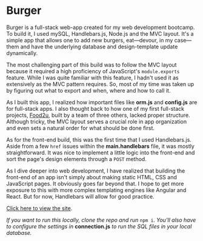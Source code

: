 # Burger

Burger is a full-stack web-app created for my web development bootcamp. To build it, I used mySQL, Handlebars.js, Node.js and the MVC layout. It's a simple app that allows one to add new burgers, eat—devour, in my case—them and have the underlying database and design-template update dynamically.

The most challenging part of this build was to follow the MVC layout because it required a high proficiency of JavaScript's `module.exports` feature. While I was quite familiar with this feature, I hadn't used it as extensively as the MVC pattern requires. So, most of my time was taken up by figuring out what to export and when, where and how to call it. 

As I built this app, I realized how important files like **orm.js** and **config.js** are for full-stack apps. I also thought back to how one of my first full-stack projects, [Food2u](https://github.com/shamatik/food2u), built by a team of three others, lacked proper structure. Although tricky, the MVC layout serves a crucial role in app organization and even sets a natural order for what should be done first.

As for the front-end build, this was the first time that I used Handlebars.js. Aside from a few `href` issues within the **main.handlebars** file, it was mostly straightforward. It was nice to implement a little logic into the front-end and sort the page's design elements through a `POST` method. 

As I dive deeper into web development, I have realized that building the front-end of an app isn't simply about making static HTML, CSS and JavaScript pages. It obviously goes far beyond that. I hope to get more exposure to this with more complex templating engines like Angular and React. But for now, Handlebars will allow for good practice.

[Click here to view the site](https://evening-waters-37850.herokuapp.com/index).

_If you want to run this locally, clone the repo and run_ `npm i`. _You'll also have to configure the settings in_ **connection.js** _to run the SQL files in your local database._
